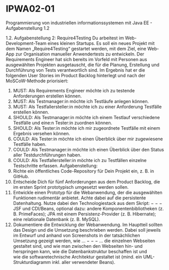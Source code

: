 # IPWA02-01
Programmierung von industriellen informationssystemen mit Java EE - Aufgabenstellung 1.2

1.2. 
Aufgabenstellung 2: Require4Testing 
Du arbeitest im Web-Development-Team eines kleinen Startups. Es soll ein neues Projekt mit dem Namen 
„Require4Testing“ gestartet werden, mit dem Ziel, eine Web-App zur Organisation manueller Anwendertests zu 
entwickeln. Der Requirements Engineer hat sich bereits im Vorfeld mit Personen aus ausgewählten Projekten 
ausgetauscht, die für die Planung, Erstellung und Durchführung von Tests verantwortlich sind. Im Ergebnis hat er 
die folgenden User Stories im Product Backlog hinterlegt und nach der MoSCoW-Methode priorisiert: 
1. MUST: Als Requirements Engineer möchte ich zu testende Anforderungen erstellen können. 
2. MUST: Als Testmanager:in möchte ich Testläufe anlegen können. 
3. MUST: Als Testfallersteller:in möchte ich zu einer Anforderung Testfälle erstellen können. 
4. SHOULD: Als Testmanager:in möchte ich einem Testlauf verschiedene Testfälle und eine:n Tester:in 
zuordnen können. 
5. SHOULD: Als Tester:in möchte ich mir zugeordnete Testfälle mit einem Ergebnis versehen können. 
6. COULD: Als Tester:in möchte ich einen Überblick über mir zugewiesene Testfälle haben. 
7. COULD: Als Testmanager:in möchte ich einen Überblick über den Status aller Testdurchführungen 
haben. 
8. COULD: Als Testfallersteller:in möchte ich zu Testfällen einzelne Testschritte erfassen. 
Aufgabenstellung: 
1. Richte ein öffentliches Code-Repository für Dein Projekt ein, z. B. in GitHub. 
2. Entscheide Dich für fünf Anforderungen aus dem Product Backlog, die im ersten Sprint prototypisch umgesetzt 
werden sollen. 
3. Entwickle einen Prototyp für die Webanwendung, der die ausgewählten Funktionen rudimentär anbietet. Achte 
dabei auf die persistente Datenhaltung. Nutze dabei den Technologiestack aus dem Skript: 
− 
− 
− 
JSF und CDI/Beans, optional dazu: andere Komponentenbibliotheken (z. B. PrimeFaces); 
JPA mit einem Persistenz-Provider (z. B. Hibernate); 
eine relationale Datenbank (z. B. MySQL). 
4. Dokumentiere die Entwicklung der Webanwendung. Im Hauptteil sollten das Design und die Umsetzung 
beschrieben werden. Dabei soll jeweils im Entwurf und anhand von Screenshots in der tatsächlichen Umsetzung 
gezeigt werden, wie … 
− 
− 
− 
… die einzelnen Webseiten gestaltet sind, und wie man zwischen den Webseiten hin- und herspringen kann, 
wie die Datenbankstruktur beschaffen ist und  
wie die softwaretechnische Architektur gestaltet ist (mind. ein UML-Strukturdiagramm inkl. aller 
verwendeter Beans). 